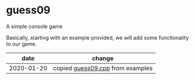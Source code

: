 # guess09
A simple console game

Basically, starting with an example provided, we will add some functionality to our game.


| date | change |
|---|---|
|2020-01-20|copied [guess09.cpp](src/guess09.cpp) from examples

